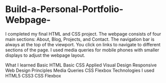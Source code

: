 # Build-a-Personal-Portfolio-Webpage-

I completed my final HTML and CSS project.
The webpage consists of four main sections: About, Blog, Projects, and Contact. The navigation bar is always at the top of the viewport. You click on links to navigate to different sections of the page. I used media queries for mobile phones with smaller displays to adjust the webpage layout.

What I learned
Basic HTML
Basic CSS
Applied Visual Design
Responsive Web Design Principles
Media Queries
CSS Flexbox
Technologies I used
HTML5
CSS3
CSS Flexbox
